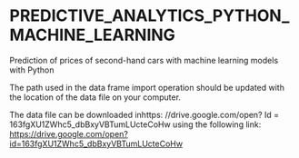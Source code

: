 # PREDICTIVE_ANALYTICS_PYTHON_MACHINE_LEARNING

Prediction of prices of second-hand cars with machine learning models with Python

The path used in the data frame import operation should be updated with the location of the data file on your computer.

The data file can be downloaded inhttps: //drive.google.com/open? Id = 163fgXU1ZWhc5_dbBxyVBTumLUcteCoHw using the following link:
https://drive.google.com/open?id=163fgXU1ZWhc5_dbBxyVBTumLUcteCoHw

